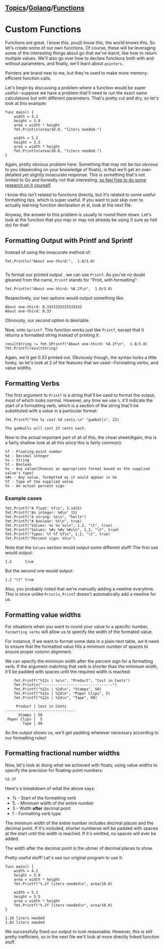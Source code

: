 ## [Topics](../../../topics.md)/[Golang](../index.md)/[Functions](./index.md)

# Custom Functions

Functions are great. I know this, you(I) know this, the world knows this. So let's create some of our own functions. Of course, these will be leveraging some of the interesting things about go that we've learnt, like how to return multiple values. We'll also go over how to declare functions both with and without parameters, and finally, we'll learn about `pointers`.

Pointers are brand new to me, but they're used to make more memory-efficient function calls.

Let's begin by discussing a problem where a function would be super useful--suppose we have a problem that'll need to run the exact same calculations but with different parameters. That's pretty cut and dry, so let's look at this example:

```
func main() {
    width = 4.2
    height = 3.0
    area = width * height
    fmt.Println(area/10.0, "liters needed.")

    width = 5.2
    height = 3.5
    area = width * height
    fmt.Println(area/10.0, "liters needed.")
}
```

Again, pretty obvious problem here. Something that may not be too obvious to you (depending on your knowledge of floats), is that we'll get an over-detailed _yet_ slightly innacurate response. This is something that's not limited to Go and honestly not that interesting, [so feel free to do some research on it yourself](http://effbot.org/pyfaq/why-are-floating-point-calculations-so-inaccurate.htm#:~:text=It's%20a%20problem%20caused%20by,resulting%20in%20small%20roundoff%20errors).

I know this isn't related to functions directly, but it's related to some useful formatting tips, which is super useful. If you want to just skip over to actually learning function declaration et al, look at the next file.

Anyway, the answer to this problem is usually to round them down. Let's look at the function that you may or may not already be using (I sure as hell do) for that!

## Formatting Output with Printf and Sprintf

Instead of using the innacurate method of:

```
fmt.Println("About one-third:",  1.0/3.0)


```

To format our printed output , we can use `Printf`. As you've no doubt gleaned from the name, `Printf` stands for "Print, with formatting":

```
fmt.Println("About one-third: %0.2f\n",  1.0/3.0)

```

Respectively, our two options would output something like:

```
About one-third: 0.3333333333333333
About one-third: 0.33
```

Obivously, our second option is desirable.

Now, onto `Sprintf`. This function works just like `Printf`, except that it returns a formatted string instead of printing it:

```
resultString := fmt.SPrintf("About one-third: %0.2f\n",  1.0/3.0)
fmt.Printf(resultString)
```

Again, we'd get 0.33 printed out. Obviously though, the syntax looks a little funky, so let's look at 2 of the features that we used--Formatting verbs, and value widths.

## Formatting Verbs

The first argument to `Printf` is a string that'll be used to format the output, most of which looks normal. However, any time we use `%`, it'll indicate the start of a formatting verb, which is a section of the string that'll be substituted with a value in a particular format:

```
fmt.Printf("the %s cost %d cents.\n" "gumballs", 23)
```

```
The gumballs will cost 23 cents each.
```

Now to the actual important part of all of this, the cheat sheet(Again, this is a fairly shallow look at all this since this is fairly common):

```
%f - Floating-point number
%d - Decimal integer
%s - String
%t - Boolean
%v - Any value(Chooses an appropriate format based on the supplied value's type)
%#v - Any value, formatted as it would appear in Go
%T - Type of the supplied value
%% - An actual percent sign
```

### Example cases

```
fmt.Printf("A float: %f\n", 3.1415)
fmt.Printf("An integer: %d\n" 15)
fmt.Printf("A string: %s\n", "hello")
fmt.Printf("A boolean: %t\n", true)
fmt.Printf("Values: %v %v %v\n", 1.2, "\t", true)
fmt.Printf("Values: %#v %#v %#v\n", 1.2, "\t", true)
fmt.Printf("Types: %T %T %T\n", 1.2, "\t", true)
fmt.Printf("Percent sign: %%\n")
```

Note that the `Values` section would output some different stuff!
The first use would output:

```
1.2      true
```

But the second one would output:

```
1.2 "\t" true
```

Also, you probably noted that we're manually adding a newline everytime. This is since unlike `Println`, `Printf` doesn't automatically add a newline for us.

## Formatting value widths

For situations when you want to round your value to a specific number, `formatting verbs` will allow us to specify the width of the formated value.

For instance, if we want to format some data in a plain-text table, we'd need to ensure that the formatted value fills a minimum number of spaces to ensure proper column alignment.

We can specify the minimum width after the percent sign for a formatting verb. If the argument matching that verb is shorter than the minimum width, it'll be padded with spaces until the required width is reached:

```
	fmt.Printf("%12s | %s\n", "Product", "Cost in Cents")
	fmt.Println("--------------------------------")
	fmt.Printf("%12s | %2d\n", "Stamps", 50)
	fmt.Printf("%12s | %2d\n", "Paper Clips", 5)
	fmt.Printf("%12s | %2d\n", "Tape", 99)
```

```
     Product | Cost in Cents
--------------------------------
      Stamps | 50
 Paper Clips |  5
        Tape | 99
```

As the output shows us, we'll get padding wherever necessary according to our formatting rules!

## Formatting fractional number widths

Now, let's look at doing what we achieved with floats; using value widths to specify the precision for floating-point numbers:

```
%5.3f
```

Here's a breakdown of what the above says:

- % - Start of the formatting verb
- 5\. - Minimum width of the entire number
- 3 - Width **after** decimal point
- f - Formatting verb type

The minimum width of the entire number includes decimal places and the decimal point. If it's included, shorter numberse will be padded with spaces at the start until this width is reached. If it's omitted, no spaces will ever be added.

The width after the decimal point is the ubmer of decimal places to show.

Pretty useful stuff! Let's use our original program to use it:

```
func main() {
    width = 4.2
    height = 3.0
    area = width * height
    fmt.Printf("%.2f liters needed\n", area/10.0)

    width = 5.2
    height = 3.5
    area = width * height
    fmt.Printf("%.2f liters needed\n", area/10.0)
}
```

```
1.26 liters needed
1.82 liters needed
```

We successfully fixed our output to look reasonable. However, this is still pretty inefficient, so in the next file we'll look at more directly linked function stuff.

